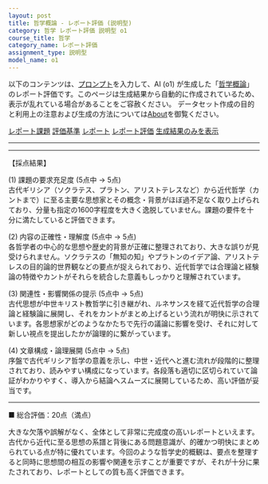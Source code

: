 ```yaml
---
layout: post
title: 哲学概論 - レポート評価 (説明型)
category: 哲学 レポート評価 説明型 o1
course_title: 哲学
category_name: レポート評価
assignment_type: 説明型
model_name: o1
---
```


以下のコンテンツは、[プロンプト](https://github.com/takedatoshiyuki/synthetic_assignments/tree/main/generated/哲学/o1/prompt_レポート評価-説明型.md)を入力して、AI (o1) が生成した「[哲学概論](/contents/哲学/)」のレポート評価です。このページは生成結果から自動的に作成されているため、表示が乱れている場合があることをご容赦ください。
データセット作成の目的と利用上の注意および生成の方法については[About](/About)を御覧ください。

[レポート課題](../レポート課題-説明型)
[評価基準](../評価基準-説明型)
[レポート](../レポート-説明型)
[レポート評価](../レポート評価-説明型)
[生成結果のみを表示](https://github.com/takedatoshiyuki/synthetic_assignments/tree/main/generated/哲学/o1/レポート評価-説明型.md)
  

***
***
  
【採点結果】

(1) 課題の要求充足度 (5点中 → 5点)  
古代ギリシア（ソクラテス、プラトン、アリストテレスなど）から近代哲学（カントまで）に至る主要な思想家とその概念・背景がほぼ過不足なく取り上げられており、分量も指定の1600字程度を大きく逸脱していません。課題の要件を十分に満たしていると評価できます。  

(2) 内容の正確性・理解度 (5点中 → 5点)  
各哲学者の中心的な思想や歴史的背景が正確に整理されており、大きな誤りが見受けられません。ソクラテスの「無知の知」やプラトンのイデア論、アリストテレスの目的論的世界観などの要点が捉えられており、近代哲学では合理論と経験論の特徴やカントがそれらを統合した意義もしっかりと理解されています。  

(3) 関連性・影響関係の提示 (5点中 → 5点)  
古代思想が中世キリスト教哲学に引き継がれ、ルネサンスを経て近代哲学の合理論と経験論に展開し、それをカントがまとめ上げるという流れが明快に示されています。各思想家がどのようなかたちで先行の議論に影響を受け、それに対して新しい視点を提出したかが論理的に繋がっています。  

(4) 文章構成・論理展開 (5点中 → 5点)  
序盤で古代ギリシア哲学の意義を示し、中世・近代へと進む流れが段階的に整理されており、読みやすい構成になっています。各段落も適切に区切られていて論証がわかりやすく、導入から結論へスムーズに展開しているため、高い評価が妥当です。  

----------------------------------------------------------------------------------------------------

■ 総合評価：20点（満点）  

大きな欠落や誤解がなく、全体として非常に完成度の高いレポートといえます。古代から近代に至る思想の系譜と背後にある問題意識が、的確かつ明快にまとめられている点が特に優れています。今回のような哲学史的概観は、要点を整理すると同時に思想間の相互の影響や関連を示すことが重要ですが、それが十分に果たされており、レポートとしての質も高く評価できます。
